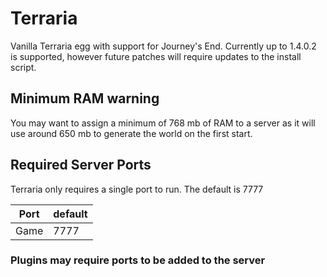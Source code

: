 # Terraria

Vanilla Terraria egg with support for Journey's End.  Currently up to 1.4.0.2 is supported, however future patches will require updates to the install script.

## Minimum RAM warning

You may want to assign a minimum of 768 mb of RAM to a server as it will use around 650 mb to generate the world on the first start.

## Required Server Ports

Terraria only requires a single port to run. The default is 7777

| Port    | default |
|---------|---------|
| Game    | 7777    |

### Plugins may require ports to be added to the server
